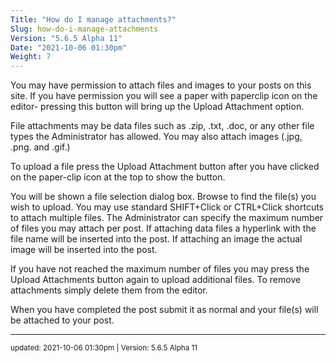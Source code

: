 ```yaml
---
Title: "How do I manage attachments?"
Slug: how-do-i-manage-attachments
Version: "5.6.5 Alpha 11"
Date: "2021-10-06 01:30pm"
Weight: 7
---
```


<p>You may have permission to attach files and images to your posts on this site. If you have permission you will see a paper with paperclip icon on the editor- pressing this button will bring up the Upload Attachment option.</p>
<p>File attachments may be data files such as .zip, .txt, .doc, or any other file types the Administrator has allowed. You may also attach images (.jpg, .png. and .gif.)</p>
<p>To upload a file press the Upload Attachment button after you have clicked on the paper-clip icon at the top to show the button.</p>
<p>You will be shown a file selection dialog box. Browse to find the file(s) you wish to upload. You may use standard SHIFT+Click or CTRL+Click shortcuts to attach multiple files. The Administrator can specify the maximum number of files you may attach per post.
If attaching data files a hyperlink with the file name will be inserted into the post. If attaching an image the actual image will be inserted into the post.</p>
<p>If you have not reached the maximum number of files you may press the Upload Attachments button again to upload additional files.
To remove attachments simply delete them from the editor.</p>
<p>When you have completed the post submit it as normal and your file(s) will be attached to your post.</p>

<hr>
<small>
updated: 2021-10-06 01:30pm | Version: 5.6.5 Alpha 11
</small>